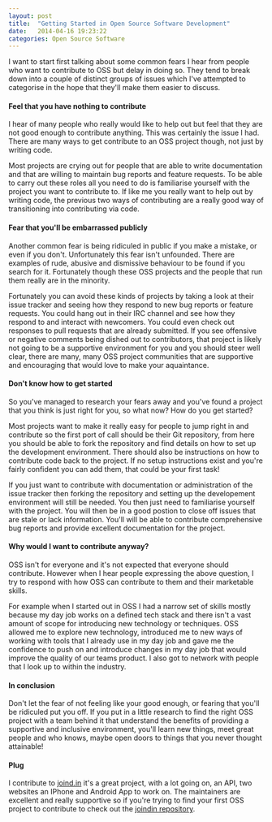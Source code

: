 ```yaml
---
layout: post
title:  "Getting Started in Open Source Software Development"
date:   2014-04-16 19:23:22
categories: Open Source Software
---
```


I want to start first talking about some common fears I hear from people who want to contribute
to OSS but delay in doing so. They tend to break down into a couple of distinct groups of issues
which I've attempted to categorise in the hope that they'll make them easier to discuss.

#### Feel that you have nothing to contribute

I hear of many people who really would like to help out but feel that they are not good enough
to contribute anything. This was certainly the issue I had. There are many ways to get contribute
to an OSS project though, not just by writing code. 

Most projects are crying out for people that are able to write documentation and that are
willing to maintain bug reports and feature requests. To be able to carry out these roles
all you need to do is familiarise yourself with the project you want to contribute to. If
like me you really want to help out by writing code, the previous two ways of contributing
are a really good way of transitioning into contributing via code.

#### Fear that you'll be embarrassed publicly

Another common fear is being ridiculed in public if you make a mistake, or even if you don't.
Unfortunately this fear isn't unfounded. There are examples of rude, abusive and dismissive
behaviour to be found if you search for it. Fortunately though these OSS projects and the people that
run them really are in the minority.

Fortunately you can avoid these kinds of projects by taking a look at their issue tracker and seeing
how they respond to new bug reports or feature requests. You could hang out in their IRC channel 
and see how they respond to and interact with newcomers. You could even check out responses to pull
requests that are already submitted. If you see offensive or negative comments being dished out to 
contributors, that project is likely not going to be a supportive environment for you and you should
steer well clear, there are many, many OSS project communities that are supportive and encouraging
that would love to make your aquaintance.

#### Don't know how to get started

So you've managed to research your fears away and you've found a project that you think is just
right for you, so what now? How do you get started?

Most projects want to make it really easy for people to jump right in and contribute so the first
port of call should be their Git repository, from here you should be able to fork the repository
and find details on how to set up the development environment. There should also be instructions
on how to contribute code back to the project. If no setup instructions exist and you're fairly
confident you can add them, that could be your first task!

If you just want to contribute with documentation or administration of the issue tracker then
forking the repository and setting up the developement environment will still be needed. You
then just need to familiarise yourself with the project. You will then be in a good postion to
close off issues that are stale or lack information. You'll will be able to contribute comprehensive
bug reports and provide excellent documentation for the project.

#### Why would I want to contribute anyway?

OSS isn't for everyone and it's not expected that everyone should contribute. However when I 
hear people expressing the above question, I try to respond with how OSS can contribute to them 
and their marketable skills.

For example when I started out in OSS I had a narrow set of skills mostly because my day job
works on a defined tech stack and there isn't a vast amount of scope for introducing new 
technology or techniques. OSS allowed me to explore new technology, introduced me to new ways of
working with tools that I already use in my day job and gave me the confidence to push on and
introduce changes in my day job that would improve the quality of our teams product. I also got to
network with people that I look up to within the industry.

#### In conclusion

Don't let the fear of not feeling like your good enough, or fearing that you'll be ridiculed put
you off. If you put in a little research to find the right OSS project with a team behind it that
understand the benefits of providing a supportive and inclusive environment, you'll learn new
things, meet great people and who knows, maybe open doors to things that you never thought attainable!

#### Plug

I contribute to [joind.in][joind-in] it's a great project, with a lot going on, an API, two websites
an IPhone and Android App to work on. The maintainers are excellent and really supportive so if you're
trying to find your first OSS project to contribute to check out the [joindin repository][joind-in-github].

[joind-in]: http://joind.in
[joind-in-github]:    http://github.com/joindin/joind.in
